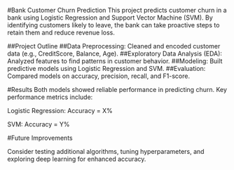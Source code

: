#Bank Customer Churn Prediction
This project predicts customer churn in a bank using Logistic Regression and Support Vector Machine (SVM). By identifying customers likely to leave, the bank can take proactive steps to retain them and reduce revenue loss.

##Project Outline
##Data Preprocessing: Cleaned and encoded customer data (e.g., CreditScore, Balance, Age).
##Exploratory Data Analysis (EDA): Analyzed features to find patterns in customer behavior.
##Modeling: Built predictive models using Logistic Regression and SVM.
##Evaluation: Compared models on accuracy, precision, recall, and F1-score.

#Results
Both models showed reliable performance in predicting churn. Key performance metrics include:

Logistic Regression: Accuracy = X%

SVM: Accuracy = Y%

#Future Improvements

Consider testing additional algorithms, tuning hyperparameters, and exploring deep learning for enhanced accuracy.
